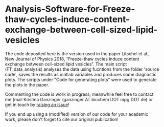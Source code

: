 # Analysis-Software-for-Freeze-thaw-cycles-induce-content-exchange-between-cell-sized-lipid-vesicles

The code deposited here is the version used in the paper Litschel et al., New Journal of Physics 2018, “Freeze-thaw cycles induce content exchange between cell-sized lipid vesicles”. The main script (FT_data_analysis) analyses the data using fucntions from the folder 'source code', saves the results as matlab variables and produces some diagnostic plots. The scripts under "Code for generating plots" were used to generate the plots in the paper.

Commenting the code is work in progress; meanwhile feel free to contact me (mail Kristina Ganzinger (ganzinger AT biochem DOT mpg DOT de) or get in touch by [raising an issue](https://github.com/kganzinger/Analysis-Software-for-Freeze-thaw-cycles-induce-content-exchange-between-cell-sized-lipid-vesicles/issues)!

If you end up using a (modified) version of our code for your academic work, please don't forget to cite our original publication!

